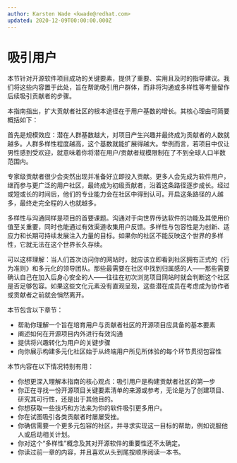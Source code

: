 ```yaml
---
author: Karsten Wade <kwade@redhat.com>
updated: 2020-12-09T00:00:00.000Z
---
```


# 吸引用户

本节针对开源软件项目成功的关键要素，提供了重要、实用且及时的指导建议。我们将这些内容置于此处，旨在帮助吸引用户群体，而非将沟通或多样性等考量留作后续吸引贡献者的步骤。

本指南指出，扩大贡献者社区的根本途径在于用户基数的增长。其核心理由可简要概括如下：

首先是规模效应：潜在人群基数越大，对项目产生兴趣并最终成为贡献者的人数就越多。人群多样性程度越高，这个基数就能扩展得越大。举例而言，若项目中仅让男性感到受欢迎，就意味着你将潜在用户/贡献者规模限制在了不到全球人口半数范围内。

专家级贡献者很少会突然出现并准备好立即投入贡献。更多人会先成为软件用户，继而参与更广泛的用户社区，最终成为初级贡献者，沿着这条路径逐步成长。经过或短或长的时间后，他们的专业能力会在社区中得到认可。开启这条路径的人越多，最终走完全程的人也就越多。

多样性与沟通同样是项目的首要课题。沟通对于向世界传达软件的功能及其使用价值至关重要，同时也能通过有效渠道收集用户反馈。多样性与包容性是为创新、适应力和长期可持续发展注入力量的目标。如果你的社区不能反映这个世界的多样性，它就无法在这个世界长久存续。

可以这样理解：当人们首次访问你的网站时，就应该立即看到社区拥有正式的《行为准则》和多元化的领导团队。那些最需要在社区中找到归属感的人——那些需要确认自己在加入后身心安全的人——往往在初次浏览项目网站时就会判断这个社区是否足够包容。如果这些文化元素没有直观呈现，这些潜在成员在考虑成为协作者或贡献者之前就会悄然离开。

本节包含以下章节：

* 帮助你理解一个旨在培育用户与贡献者社区的开源项目应具备的基本要素
* 阐述如何在开源项目内外进行有效沟通
* 提供将兴趣转化为用户的关键步骤
* 向你展示构建多元化社区始于从终端用户所见所体验的每个环节贯彻包容性

本节内容在以下情况特别有用：

* 你想更深入理解本指南的核心观点：吸引用户是构建贡献者社区的第一步
* 你正在寻找一份开源项目关键要素清单的来源或参考，无论是为了创建项目、研究其可行性，还是出于其他目的。
* 你想获取一些技巧和方法来为你的软件吸引更多用户。
* 你在试图吸引各类贡献者时屡屡受挫。
* 你确信需要一个更多元包容的社区，并寻求实现这一目标的帮助，例如说服他人或启动相关计划。
* 你对这个“多样性”概念及其对开源软件的重要性还不太确定。
* 你读过前一章的内容，并且喜欢从头到尾按顺序阅读一本书。
